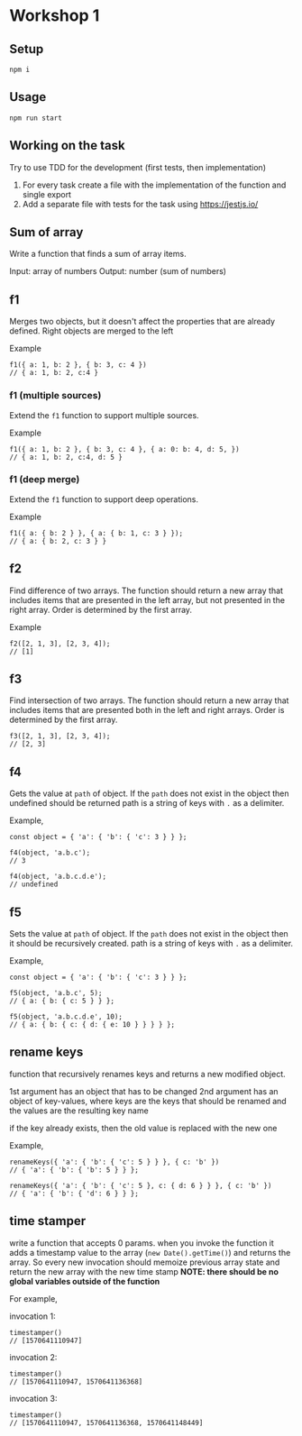 # Workshop 1

## Setup

`npm i`

## Usage

`npm run start`

## Working on the task

Try to use TDD for the development (first tests, then implementation)

1. For every task create a file with the implementation of the function and single export
2. Add a separate file with tests for the task using https://jestjs.io/

## Sum of array

Write a function that finds a sum of array items.

Input: array of numbers
Output: number (sum of numbers)

## f1

Merges two objects, but it doesn't affect the properties that are already defined. Right objects are merged to the left

Example

```
f1({ a: 1, b: 2 }, { b: 3, c: 4 })
// { a: 1, b: 2, c:4 }
```

### f1 (multiple sources)

Extend the `f1` function to support multiple sources.

Example

```
f1({ a: 1, b: 2 }, { b: 3, c: 4 }, { a: 0: b: 4, d: 5, })
// { a: 1, b: 2, c:4, d: 5 }
```

### f1 (deep merge)

Extend the `f1` function to support deep operations.

Example

```
f1({ a: { b: 2 } }, { a: { b: 1, c: 3 } });
// { a: { b: 2, c: 3 } }
```


## f2

Find difference of two arrays. The function should return a new array that includes items that are presented in the left array, but not presented in the right array.
Order is determined by the first array.

Example

```
f2([2, 1, 3], [2, 3, 4]);
// [1]
```

## f3

Find intersection of two arrays.  The function should return a new array that includes items that are presented both in the left and right arrays.
Order is determined by the first array.

```
f3([2, 1, 3], [2, 3, 4]);
// [2, 3]
```


## f4 

Gets the value at `path` of object. If the `path` does not exist in the object then undefined should be returned
path is a string of keys with `.` as a delimiter.

Example,

```
const object = { 'a': { 'b': { 'c': 3 } } };
 
f4(object, 'a.b.c');
// 3

f4(object, 'a.b.c.d.e');
// undefined
```

## f5

Sets the value at `path` of object. If the `path` does not exist in the object then it should be recursively created.
path is a string of keys with `.` as a delimiter.

Example,

```
const object = { 'a': { 'b': { 'c': 3 } } };
 
f5(object, 'a.b.c', 5);
// { a: { b: { c: 5 } } };

f5(object, 'a.b.c.d.e', 10);
// { a: { b: { c: { d: { e: 10 } } } } };
```


## rename keys

function that recursively renames keys and returns a new modified object.

1st argument has an object that has to be changed
2nd argument has an object of key-values, where keys are the keys that should be renamed and the values are the resulting key name

if the key already exists, then the old value is replaced with the new one

Example,

```
renameKeys({ 'a': { 'b': { 'c': 5 } } }, { c: 'b' })
// { 'a': { 'b': { 'b': 5 } } };

renameKeys({ 'a': { 'b': { 'c': 5 }, c: { d: 6 } } }, { c: 'b' })
// { 'a': { 'b': { 'd': 6 } } };
```

## time stamper

write a function that accepts 0 params. when you invoke the function it adds a timestamp value to the array (`new Date().getTime()`) and returns the array. So every new invocation should memoize previous array state and return the new array with the new time stamp
__NOTE: there should be no global variables outside of the function__

For example,

invocation 1:

```
timestamper()
// [1570641110947]
```

invocation 2:

```
timestamper()
// [1570641110947, 1570641136368]
```

invocation 3:

```
timestamper()
// [1570641110947, 1570641136368, 1570641148449]
```


